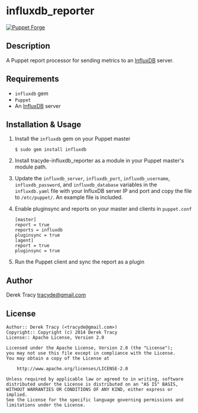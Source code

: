 influxdb_reporter
==============

[![Puppet Forge](http://img.shields.io/puppetforge/v/tracyde/influxdb_reporter.svg)](https://forge.puppetlabs.com/tracyde/influxdb_reporter)

Description
-----------

A Puppet report processor for sending metrics to an [InfluxDB](http://influxdb.com/) server.

Requirements
------------

* `influxdb` gem
* `Puppet`
* An [InfluxDB](http://influxdb.com/) server

Installation & Usage
--------------------

1.  Install the `influxdb` gem on your Puppet master

        $ sudo gem install influxdb

2.  Install tracyde-influxdb_reporter as a module in your Puppet master's module
    path.

3.  Update the `influxdb_server`, `influxdb_port`, `influxdb_username`, `influxdb_password`, 
    and `influxdb_database` variables in the `influxdb.yaml` file with your InfluxDB server 
    IP and port and copy the file to `/etc/puppet/`. An example file is included.

4.  Enable pluginsync and reports on your master and clients in `puppet.conf`

        [master]
        report = true
        reports = influxdb
        pluginsync = true
        [agent]
        report = true
        pluginsync = true

5.  Run the Puppet client and sync the report as a plugin

Author
------

Derek Tracy <tracyde@gmail.com>

License
-------

    Author:: Derek Tracy (<tracyde@gmail.com>)
    Copyright:: Copyright (c) 2014 Derek Tracy
    License:: Apache License, Version 2.0

    Licensed under the Apache License, Version 2.0 (the "License");
    you may not use this file except in compliance with the License.
    You may obtain a copy of the License at

        http://www.apache.org/licenses/LICENSE-2.0

    Unless required by applicable law or agreed to in writing, software
    distributed under the License is distributed on an "AS IS" BASIS,
    WITHOUT WARRANTIES OR CONDITIONS OF ANY KIND, either express or implied.
    See the License for the specific language governing permissions and
    limitations under the License.
